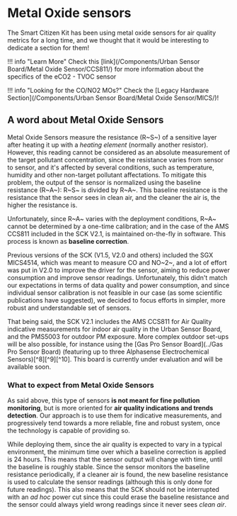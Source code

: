 Metal Oxide sensors
===================================

The Smart Citizen Kit has been using metal oxide sensors for air quality metrics for a long time, and we thought that it would be interesting to dedicate a section for them!

!!! info "Learn More"
    Check this [link](/Components/Urban Sensor Board/Metal Oxide Sensor/CCS811/) for more information about the specifics of the eCO2 - TVOC sensor

!!! info "Looking for the CO/NO2 MOs?"
    Check the [Legacy Hardware Section](/Components/Urban Sensor Board/Metal Oxide Sensor/MICS/)!

## A word about Metal Oxide Sensors

Metal Oxide Sensors measure the resistance (R~S~) of a sensitive layer after heating it up with a _heating element_ (normally another resistor). However, this reading cannot be considered as an absolute measurement of the target pollutant concentration, since the resistance varies from sensor to sensor, and it's affected by several conditions, such as temperature, humidity and other non-target pollutant affectations. To mitigate this problem, the output of the sensor is normalized using the baseline resistance (R~A~): R~S~ is divided by R~A~. This baseline resistance is the resistance that the sensor sees in clean air, and the cleaner the air is, the higher the resistance is.

Unfortunately, since R~A~ varies with the deployment conditions, R~A~ cannot be determined by a one-time calibration; and in the case of the AMS CCS811 included in the SCK V2.1, is maintained on-the-fly in software. This process is known as **baseline correction**. 

Previous versions of the SCK (V1.5, V2.0 and others) included the SGX MICS4514, which was meant to measure CO and NO~2~, and a lot of effort was put in V2.0 to improve the driver for the sensor, aiming to reduce power consumption and improve sensor readings. Unfortunately, this didn't match our expectations in terms of data quality and power consumption, and since individual sensor calibration is not feasible in our case (as some scientific publications have suggested), we decided to focus efforts in simpler, more robust and understandable set of sensors.

That being said, the SCK V2.1 includes the AMS CCS811 for Air Quality indicative measurements for indoor air quality in the Urban Sensor Board, and the PMS5003 for outdoor PM exposure. More complex outdoor set-ups will be also possible, for instance using the [Gas Pro Sensor Board](../Gas Pro Sensor Board) (featuring up to three Alphasense Electrochemical Sensors)[^8][^9][^10]. This board is currently under evaluation and will be available soon. 

### What to expect from Metal Oxide Sensors

As said above, this type of sensors **is not meant for fine pollution monitoring**, but is more oriented for **air quality indications and trends detection**. Our approach is to use them for indicative measurements, and progressively tend towards a more reliable, fine and robust system, once the technology is capable of providing so. 

While deploying them, since the air quality is expected to vary in a typical environment, the minimum time over which a baseline correction is applied is 24 hours. This means that the sensor output will change with time, until the baseline is roughly stable. Since the sensor monitors the baseline resistance periodically, if a cleaner air is found, the new baseline resistance is used to calculate the sensor readings (although this is only done for  future readings). This also means that the SCK should not be interrupted with an _ad hoc_ power cut since this could erase the baseline resistance and the sensor could always yield wrong readings since it never sees _clean air_.

